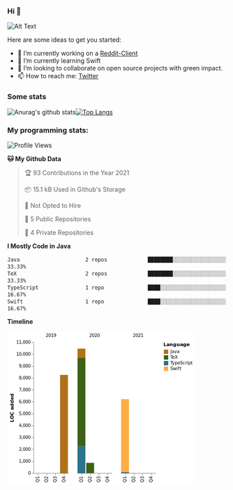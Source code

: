 ### Hi 👋
![Alt Text](https://gist.githubusercontent.com/stevengeorgeharris/c99d23025de85e1b1b2b391d5b043ed4/raw/792605f1b00f2cd8c0914eeb32745bf8ccea3a72/hello-there.gif)

Here are some ideas to get you started:

- 🔭 I’m currently working on a [Reddit-Client](https://github.com/Tokko55v2/reddit-client)
- 🌱 I’m currently learning Swift
- 👯 I’m looking to collaborate on open source projects with green impact.
- 📫 How to reach me: [Twitter](https://twitter.com/michaelkro6)

### Some stats
![Anurag's github stats](https://github-readme-stats.vercel.app/api?username=tokko55v2&show_icons=true)[![Top Langs](https://github-readme-stats.vercel.app/api/top-langs/?username=Tokko55v2&layout=compact)](https://github.com/anuraghazra/github-readme-stats)

### My programming stats:
<!--START_SECTION:waka-->
![Profile Views](http://img.shields.io/badge/Profile%20Views-6-blue)

**🐱 My Github Data** 

> 🏆 93 Contributions in the Year 2021
 > 
> 📦 15.1 kB Used in Github's Storage 
 > 
> 🚫 Not Opted to Hire
 > 
> 📜 5 Public Repositories 
 > 
> 🔑 4 Private Repositories  
 > 
**I Mostly Code in Java** 

```text
Java                     2 repos             ████████░░░░░░░░░░░░░░░░░   33.33% 
TeX                      2 repos             ████████░░░░░░░░░░░░░░░░░   33.33% 
TypeScript               1 repo              ████░░░░░░░░░░░░░░░░░░░░░   16.67% 
Swift                    1 repo              ████░░░░░░░░░░░░░░░░░░░░░   16.67%

```


**Timeline**

![Chart not found](https://raw.githubusercontent.com/Tokko55v2/Tokko55v2/main/charts/bar_graph.png) 


<!--END_SECTION:waka-->
